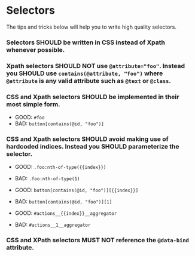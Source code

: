 # Selectors

The tips and tricks below will help you to write high quality selectors.

### Selectors SHOULD be written in CSS instead of Xpath whenever possible.

### Xpath selectors SHOULD NOT use `@attribute="foo"`. Instead you SHOULD use `contains(@attribute, "foo")` where `@attribute` is any valid attribute such as `@text` or `@class`.

### CSS and Xpath selectors SHOULD be implemented in their most simple form.

* <span class="color:green">GOOD:</span> `#foo`
* <span class="color:red">BAD:</span> `button[contains(@id, "foo")]`

### CSS and Xpath selectors SHOULD avoid making use of hardcoded indices. Instead you SHOULD parameterize the selector.

* <span class="color:green">GOOD:</span> `.foo:nth-of-type({{index}})`
* <span class="color:red">BAD:</span> `.foo:nth-of-type(1)`

* <span class="color:green">GOOD:</span> `button[contains(@id, "foo")][{{index}}]`
* <span class="color:red">BAD:</span> `button[contains(@id, "foo")][1]`

* <span class="color:green">GOOD:</span> `#actions__{{index}}__aggregator`
* <span class="color:red">BAD:</span> `#actions__1__aggregator`

### CSS and XPath selectors MUST NOT reference the `@data-bind` attribute.